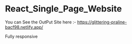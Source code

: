 # React_Single_Page_Website

You can See the OutPut Site here :- https://glittering-praline-bacf98.netlify.app/

Fully responsive
